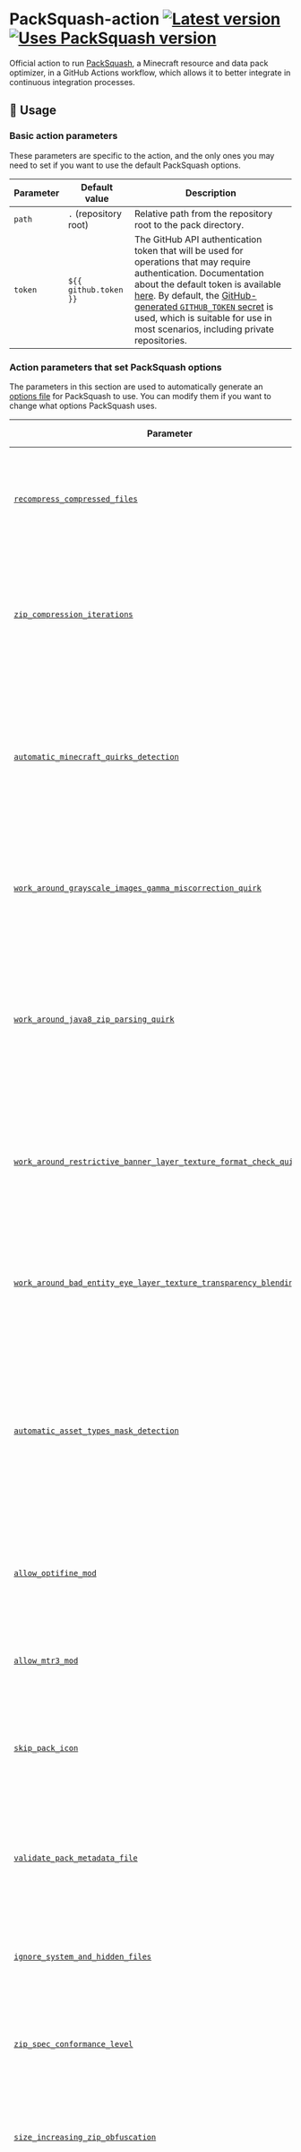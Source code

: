# PackSquash-action [![Latest version](https://img.shields.io/github/v/release/ComunidadAylas/PackSquash-action?label=Latest%20version)](https://github.com/ComunidadAylas/PackSquash-action/releases/latest) [![Uses PackSquash version](https://img.shields.io/badge/Uses%20PackSquash%20version-v0.3.1-red)](https://github.com/ComunidadAylas/PackSquash/releases/tag/v0.3.1)

Official action to run [PackSquash](https://github.com/ComunidadAylas/PackSquash), a Minecraft resource and data pack optimizer, in a GitHub Actions workflow, which allows it to better integrate in continuous integration processes.

## 📝 Usage

### Basic action parameters

These parameters are specific to the action, and the only ones you may need to set if you want to use the default PackSquash options.

| Parameter | Default value | Description |
|---|---|---|
| `path` | `.` (repository root) | Relative path from the repository root to the pack directory. |
| `token` | `${{ github.token }}` | The GitHub API authentication token that will be used for operations that may require authentication. Documentation about the default token is available [here](https://docs.github.com/en/actions/reference/authentication-in-a-workflow). By default, the [GitHub-generated `GITHUB_TOKEN` secret](https://docs.github.com/en/actions/reference/authentication-in-a-workflow#about-the-github_token-secret) is used, which is suitable for use in most scenarios, including private repositories. |

### Action parameters that set PackSquash options

The parameters in this section are used to automatically generate an [options file](https://github.com/ComunidadAylas/PackSquash/wiki/Options-files) for PackSquash to use. You can modify them if you want to change what options PackSquash uses.

| Parameter | Default value | Description |
|---|---|---|
| [`recompress_compressed_files`](https://github.com/ComunidadAylas/PackSquash/wiki/Options-files#recompress_compressed_files) | `false` | If `true`, this parameter makes PackSquash try to compress files whose contents are already compressed just before adding them to the generated ZIP file after all the file type-specific optimizations have been applied. |
| [`zip_compression_iterations`](https://github.com/ComunidadAylas/PackSquash/wiki/Options-files#zip_compression_iterations) | `20` | The number of Zopfli compression iterations that PackSquash will do when compressing a file of magnitude 1 MiB just before it is added to the generated ZIP file. This affects files whose contents are not already compressed, or all files if recompress_compressed_files is enabled. |
| [`automatic_minecraft_quirks_detection`](https://github.com/ComunidadAylas/PackSquash/wiki/Options-files#automatic_minecraft_quirks_detection) | `true` | Sets whether PackSquash will try to automatically deduce an appropriate set of Minecraft quirks that affect how pack files can be optimized, by looking at the pack files, or not. If this option is enabled (set to `true`), any other parameter for adding quirks will be ignored. Enabling this feature implies validating the pack metadata file, even if `validate_pack_metadata_file` is set to `false`. |
| [`work_around_grayscale_images_gamma_miscorrection_quirk`](https://github.com/ComunidadAylas/PackSquash/wiki/Options-files#work_around_minecraft_quirks) | `false` | This parameter sets the whether a quirk with grayscale images will be worked around. You should only change the default value if needed. Please read [the relevant PackSquash documentation](https://github.com/ComunidadAylas/PackSquash/wiki/Options-files#work_around_minecraft_quirks) for more details. |
| [`work_around_java8_zip_parsing_quirk`](https://github.com/ComunidadAylas/PackSquash/wiki/Options-files#work_around_minecraft_quirks) | `false` | This parameter sets whether a quirk with how older Minecraft versions read ZIP files will be worked around, that may render them unable to read the ZIP files PackSquash generates when `zip_spec_conformance_level` is set to `disregard`. You should only change the default value of this parameter if needed. Please read [the relevant PackSquash documentation](https://github.com/ComunidadAylas/PackSquash/wiki/Options-files#work_around_minecraft_quirks) for more details. |
| [`work_around_restrictive_banner_layer_texture_format_check_quirk`](https://github.com/ComunidadAylas/PackSquash/wiki/Options-files#work_around_minecraft_quirks) | `false` | This parameter sets whether a quirk with how older Minecraft versions parse shield and banner textures in certain formats will be worked around. You should only change the default value if needed. Please read [the relevant PackSquash documentation](https://github.com/ComunidadAylas/PackSquash/wiki/Options-files#work_around_minecraft_quirks) for more details. |
| [`work_around_bad_entity_eye_layer_texture_transparency_blending_quirk`](https://github.com/ComunidadAylas/PackSquash/wiki/Options-files#work_around_minecraft_quirks) | `false` | This parameter sets whether a quirk with how Minecraft parses eye layer textures with transparent pixels will be worked around. You should only change the default value if needed. Please read [the relevant PackSquash documentation](https://github.com/ComunidadAylas/PackSquash/wiki/Options-files#work_around_minecraft_quirks) for more details. |
| [`automatic_asset_types_mask_detection`](https://github.com/ComunidadAylas/PackSquash/wiki/Options-files#automatic_asset_types_mask_detection) | `true` | If `true`, PackSquash will attempt to automatically deduce the appropriate set of pack files to include in the generated ZIP by checking what Minecraft versions it targets, according to the pack format version in the `pack.mcmeta` file. Otherwise, PackSquash will include any file it recognizes no matter what. Enabling this feature implies validating the pack metadata file, even if `validate_pack_metadata_file` is set to `false`. |
| [`allow_optifine_mod`](https://github.com/ComunidadAylas/PackSquash/wiki/Options-files#allow_mods) | `false` | Adds support for .properties files. From PackSquash v0.3.0 onwards, it also adds .jpm and .jem for proper Custom Entity Models support. From PackSquash v0.3.1 onwards, the extensions .jpmc and .jemc are accepted to indicate the usage of comments. |
| [`allow_mtr3_mod`](https://github.com/ComunidadAylas/PackSquash/wiki/Options-files#allow_mods) | `false` | Adds support for Blockbench modded entity model projects for custom train models in the mtr asset namespace, stored as .bbmodel or .bbmodelc files. |
| [`skip_pack_icon`](https://github.com/ComunidadAylas/PackSquash/wiki/Options-files#skip_pack_icon) | `false` | If `true`, the pack.png file that contains the resource pack icon will not be included in the result ZIP file. As of Minecraft 1.16.3, the icon of server resource packs is not displayed, so this optimization does not have any drawbacks in this case. |
| [`validate_pack_metadata_file`](https://github.com/ComunidadAylas/PackSquash/wiki/Options-files#validate_pack_metadata_file) | `true` | If `true`, the pack metadata file, `pack.mcmeta`, will be parsed and validated for errors. Otherwise, it will not be validated, unless other options imply doing so. Validating the pack metadata is usually a good thing because Minecraft requires it to load a pack. |
| [`ignore_system_and_hidden_files`](https://github.com/ComunidadAylas/PackSquash/wiki/Options-files#ignore_system_and_hidden_files) | `true` | If `true`, PackSquash will skip and not print progress messages for system (i.e. clearly not for use with Minecraft) and hidden (i.e. whose name starts with a dot) files and folders. |
| [`zip_spec_conformance_level`](https://github.com/ComunidadAylas/PackSquash/wiki/Options-files#zip_spec_conformance_level) | `high` | This parameter lets you choose the ZIP specification conformance level that is most suitable to your pack and situation. Please read [the relevant PackSquash documentation](https://github.com/ComunidadAylas/PackSquash/wiki/Options-files#zip_spec_conformance_level) for more details. |
| [`size_increasing_zip_obfuscation`](https://github.com/ComunidadAylas/PackSquash/wiki/Options-files#size_increasing_zip_obfuscation) | `false` | If `zip_spec_conformance_level` is set to `disregard`, enabling this parameter will add more protections against inspecting, extracting or tampering with the generated ZIP file that will slightly increase its size. |
| [`percentage_of_zip_structures_tuned_for_obfuscation_discretion`](https://github.com/ComunidadAylas/PackSquash/wiki/Options-files#percentage_of_zip_structures_tuned_for_obfuscation_discretion) | `0` | If `zip_spec_conformance_level` is set to `disregard`, this parameter sets the approximate probability for each internal generated ZIP file structure to be stored in a way that favors additional discretion of the fact that protection techniques were used, as opposed to a way that favors increased compressibility of the result ZIP file. |
| [`never_store_squash_times`](https://github.com/ComunidadAylas/PackSquash/wiki/Options-files#never_store_squash_times) | `false` | This parameter controls whether PackSquash will refuse to store the metadata needed to reuse previously generated ZIP files, and likewise not expect such data if the output ZIP file already exists, thus not reusing its contents to speed up the process in any way, no matter what the `zip_spec_conformance_level` is. |
| [`transcode_ogg`](https://github.com/ComunidadAylas/PackSquash/wiki/Options-files#transcode_ogg) | `true` | When `true`, Ogg files will be reencoded again, to apply resampling, channel mixing, pitch shifting and bitrate reduction, which may degrade their quality, but commonly saves quite a bit of space. |
| [`audio_sampling_frequency`](https://github.com/ComunidadAylas/PackSquash/wiki/Options-files#sampling_frequency) | `32000` | Specifies the sampling frequency (i.e. number of samples per second) to which the input audio files will be resampled, in Hertz (Hz). |
| [`target_audio_pitch`](https://github.com/ComunidadAylas/PackSquash/wiki/Options-files#target_pitch) | `1.0` | Sets the in-game pitch shift coefficient that will result in the audio files being played back at the original speed, affecting the perceived pitch and tempo. |
| [`minimum_audio_bitrate`](https://github.com/ComunidadAylas/PackSquash/wiki/Options-files#minimum_bitrate) | `40000` | Specifies the minimum bits per second (bps or bit/s) that the Ogg encoder will try to use to represent audio signals in audio files. |
| [`maximum_audio_bitrate`](https://github.com/ComunidadAylas/PackSquash/wiki/Options-files#maximum_bitrate) | `96000` | Specifies the maximum bits per second (bps or bit/s) that the Ogg encoder will try to use to represent audio signals in audio files. |
| [`minify_json_files`](https://github.com/ComunidadAylas/PackSquash/wiki/Options-files#minify_json) | `true` | When `true`, JSON files will be minified, which removes comments and unnecessary white space, to improve space savings. |
| [`delete_bloat_json_keys`](https://github.com/ComunidadAylas/PackSquash/wiki/Options-files#delete_bloat_keys) | `true` | If this parameter is set to `true`, PackSquash will delete known-superfluous keys from JSON files, like credits added by pack authoring tools, that are completely ignored by Minecraft. |
| [`always_allow_json_comments`](https://github.com/ComunidadAylas/PackSquash/wiki/Options-files#always_allow_json_comments) | `true` | If `true`, PackSquash will allow comments in JSON files whose usual extension does not end with an extra c letter, which explicitly marks the file as having an extended JSON format that may contain comments. If `false`, comments will only be allowed in JSON files with those specific extensions: .jsonc, .mcmetac, etc. |
| [`image_data_compression_iterations`](https://github.com/ComunidadAylas/PackSquash/wiki/Options-files#image_data_compression_iterations) | `5` | Sets the number of Zopfli compression iterations that PackSquash will do to compress raw pixel data in image files that amounts to a magnitude of 1 MiB. |
| [`image_color_quantization_target`](https://github.com/ComunidadAylas/PackSquash/wiki/Options-files#color_quantization_target) | `auto` | Sets the color quantization target for image files, which affects whether the lossy color quantization process is performed and how. |
| [`image_color_quantization_dithering_level`](https://github.com/ComunidadAylas/PackSquash/wiki/Options-files#color_quantization_dithering_level) | `0.85` | Sets the level of dithering that will be applied when quantizing colors in image files. This option has no effect if `color_quantization_target` is not set to perform color quantization. |
| [`maximum_image_width_and_height`](https://github.com/ComunidadAylas/PackSquash/wiki/Options-files#maximum_width_and_height) | `8192` | Sets the maximum width and height of the image files that PackSquash will accept without throwing an error. Please read [the relevant documentation](https://github.com/ComunidadAylas/PackSquash/wiki/Options-files#maximum_width_and_height) for more details about the rationale of this option. |
| [`skip_image_alpha_optimizations`](https://github.com/ComunidadAylas/PackSquash/wiki/Options-files#skip_alpha_optimizations) | `false` | If `true`, this parameter prevents the color values of completely transparent pixels in image files from being changed in order to achieve better compression. |
| [`minify_shaders`](https://github.com/ComunidadAylas/PackSquash/wiki/Options-files#minify_shader) | `true` | When `true`, the source code of shaders will be minified, which removes comments and unnecessary white space, to improve space savings. |
| [`minify_legacy_language_files`](https://github.com/ComunidadAylas/PackSquash/wiki/Options-files#minify_legacy_language) | `true` | If `true`, the legacy language files will be minified: empty lines and comments will be removed. This saves space and improves parsing performance. If `false`, those files will still be validated for errors but left as they are. |
| [`strip_legacy_language_files_bom`](https://github.com/ComunidadAylas/PackSquash/wiki/Options-files#strip_legacy_language_bom) | `true` | If `true`, the BOM in the first line of legacy language files will be stripped. This usually saves space and avoids user confusion. When `false`, this behavior is disabled, which may be necessary if the pack relies on the BOM character to be present in any of these files. |
| [`minify_command_function_files`](https://github.com/ComunidadAylas/PackSquash/wiki/Options-files#minify_command_function) | `true` | If `true`, the command function files will be minified: empty lines and comments will be removed. This saves space and improves parsing performance. If `false`, the files will still be validated for errors but left as they are. |
| [`minify_properties_files`](https://github.com/ComunidadAylas/PackSquash/wiki/Options-files#minify_properties) | `true` | When `true`, and if the appropriate mod support is enabled, properties files will be minified, which removes comments and unnecessary white space, to improve space savings. |
| [`force_include_files`](https://github.com/ComunidadAylas/PackSquash/wiki/Options-files#force_include) | `�` (empty string) | A list of file path glob patterns to always include in the generated ZIP file, even if PackSquash does not recognize such files as assets. These files are copied as-is, but not optimized in any specific way, so this option does not substitute proper PackSquash support for assets used by the game. Please read [the custom files feature documentation](https://github.com/ComunidadAylas/PackSquash/wiki/Options-files#custom-files) for more details about this option. |

### Advanced action parameters

The action also supports additional parameters that might come in handy for more specific use cases. It shouldn't be necessary to set them for most circumstances, though.

| Parameter | Default value | Description |
|---|---|---|
| `packsquash_version` | `v0.3.1` | The PackSquash version the action will use. `latest` is a special keyword that refers to the latest unstable build, automatically generated by CI from the source code at the `master` branch in the PackSquash repository. Please note that too old or too new versions may be incompatible or not properly supported by the action. |
| `system_id` | Automatically generated | The system identifier PackSquash will use to generate cryptographic secrets. Unless you know what you are doing, it is recommended to leave this parameter unset, as doing so will let the action generate and use a suitable system identifier automatically. |
| `options_file` | Generated from the action parameters | Use the specified options file instead of generating one with this action. Use this if you already have an options file you want to use with this action or the options this action offers are not enough for your needs. Please note that the action relies on PackSquash generating an output file at a fixed location, so it will ignore the value of the `output_file_path` option and it should be removed from the options file. |
| `action_cache_revision` | `�` (empty string) | The revision of the cache the action uses internally. You should only need to change this revision if you want the action to not reuse any cached information, like the system identifier, or want to isolate jobs from each other due to undesired interferences between them. This will render any previously generated ZIP file unusable for speed optimizations unless you manage `system_id` yourself. |
| `artifact_name` | `Optimized pack` | The name of the workflow artifact containing the generated ZIP file that the action will upload. Later steps in the workflow will be able to download it by this name. Changing this may be needed in complex workflows, where the action runs several times. |
| `show_emoji_in_packsquash_logs` | `true` | If `true`, the action will instruct PackSquash to use emojis in the logs it generates, which look prettier. Otherwise, plain ASCII decoration characters will be used instead. |
| `enable_color_in_packsquash_logs` | `true` | If `true`, the action will instruct PackSquash to color the log messages it generates, which looks prettier. Otherwise, the messages will not be colored. |

## ⚙️ Examples

This section contains some example GitHub Actions workflow files to achieve common continuous integration tasks with this action.

### Optimize each commit to an artifact

This workflow will execute PackSquash for every push to the repository, generating an [artifact](https://docs.github.com/en/actions/using-workflows/storing-workflow-data-as-artifacts) with the optimized pack for any change. The workflow expects the pack to be at the repository root. The generated artifact can be downloaded by users with read access to the repository [via the GitHub web UI or CLI](https://docs.github.com/en/actions/managing-workflow-runs/downloading-workflow-artifacts). It can also be downloaded in other steps or workflows via the [`actions/download-artifact`](https://github.com/marketplace/actions/download-a-build-artifact) or [`dawidd6/action-download-artifact`](https://github.com/marketplace/actions/download-workflow-artifact) actions.

#### File tree

```
Repository root
├── .github
│   └── workflows
│       └── packsquash.yml
├── assets
│   └── ...
└── pack.mcmeta
```

#### Workflow file: `.github/workflows/packsquash.yml`

```yaml
name: Optimize resource pack
on: [push]
jobs:
  packsquash:
    name: Optimize resource pack
    runs-on: ubuntu-latest
    steps:
      - name: Clone repository
        uses: actions/checkout@v3
        with:
          fetch-depth: 0 # A non-shallow repository clone is required
      - name: Run PackSquash
        uses: ComunidadAylas/PackSquash-action@v3
```

### Optimize each commit to an artifact, but changing the pack directory

In some cases, the directory where the pack is does not match the repository root. You can specify a directory other than the repository root by changing the `path` input parameter.

This is useful for repositories that contain several packs (monorepos) and isolating the pack from the rest of the repository, preventing miscellaneous repository files from being considered as pack files by PackSquash.

#### File tree

```
Repository root
├── .github
│   └── workflows
│       └── packsquash.yml
└── pack
    ├── assets
    │   └── ...
    └── pack.mcmeta
```

#### Workflow file: `.github/workflows/packsquash.yml`

```yaml
name: Optimize resource pack
on: [push]
jobs:
  packsquash:
    name: Optimize resource pack
    runs-on: ubuntu-latest
    steps:
      - name: Clone repository
        uses: actions/checkout@v3
        with:
          fetch-depth: 0 # A non-shallow repository clone is required
      - name: Run PackSquash
        uses: ComunidadAylas/PackSquash-action@v3
        with:
          path: pack
```

### Optimize to an artifact and create a release

The previous examples can easily be expanded to create releases automatically by downloading the generated artifact and uploading it again as a release.

#### Workflow file (every push): `.github/workflows/packsquash.yml`

This workflow creates a new tag and release named `action-v{number}` for every push event, which is triggered by commits and other tags.

```yaml
name: Optimize resource pack
on: [push]
jobs:
  packsquash:
    name: Optimize resource pack
    runs-on: ubuntu-latest
    steps:
      - name: Clone repository
        uses: actions/checkout@v3
        with:
          fetch-depth: 0 # A non-shallow repository clone is required
      - name: Run PackSquash
        uses: ComunidadAylas/PackSquash-action@v3
      - name: Download optimized pack
        uses: actions/download-artifact@v3
        with:
          name: Optimized pack
      - name: Tag and create release
        uses: softprops/action-gh-release@v1
        with:
          tag_name: action-v${{ github.run_number }}
          files: pack.zip
```

#### Workflow file (every tag push): `.github/workflows/packsquash.yml`

This workflow creates a new release whenever a tag is pushed. The release will have the same name as the tag.

```yaml
name: Optimize resource pack
on:
  push:
    tags:
      - '**'
jobs:
  packsquash:
    name: Optimize resource pack
    runs-on: ubuntu-latest
    steps:
      - name: Clone repository
        uses: actions/checkout@v3
        with:
          fetch-depth: 0 # A non-shallow repository clone is required
      - name: Run PackSquash
        uses: ComunidadAylas/PackSquash-action@v3
      - name: Download optimized pack
        uses: actions/download-artifact@v3
        with:
          name: Optimized pack
      - name: Create release
        uses: softprops/action-gh-release@v1
        with:
          files: pack.zip
```

### Advanced: automatic release deployment via SSH

When developing in private repositories it is not possible for vanilla Minecraft clients to download resource packs from release artifacts, as they lack the required authentication credentials. A common solution is to upload releases to an external web server directly from a GitHub Actions workflow via SSH.

⚠️ **Keep in mind that just uploading files to the web server might not be enough to make players download the new version the next time they connect**. The Minecraft server should be configured with the appropriate resource pack ZIP file URL and hash each time the pack is updated. Otherwise, clients will receive stale information and may decide to use the copy they have downloaded already. This example omits that part on purpose because the precise way of doing it (running plugin commands via RCON, modifying the `server.properties` file and restarting the server, etc.) is environment-specific.

#### Secrets 

This example workflow uses the following [secrets](https://docs.github.com/en/actions/security-guides/encrypted-secrets), which can be set in the repository settings.

| Name | Description |
|---|---|
| `SSH_HOST` | Web (and/or SSH) server host name or address |
| `SSH_USERNAME` | Username for SSH authentication |
| `SSH_PRIVATE_KEY` | Private key for SSH authentication |
| `SSH_PORT` | SSH server listen port |
| `DEPLOY_DIRECTORY` | Directory where the pack will be deployed to. Usually `/var/www/` for the web server root |

#### Workflow file: `.github/workflows/deploy.yml`

```yaml
name: Deploy via SSH
on: [workflow_dispatch]
jobs:
  deploy:
    name: Deploy
    runs-on: ubuntu-latest
    steps:
      - name: Download latest released pack
        uses: dsaltares/fetch-gh-release-asset@v1.0.0
        with:
          file: pack.zip
          target: pack.zip
      - name: Rename pack file
        # An unique name guarantees an unique URL. Different URLs
        # compel Minecraft clients to download packs again, but
        # make sure to read and understand the warning above before
        # doing this in production!
        run: mv pack.zip pack-${{ github.run_number }}.zip
      - name: Deploy pack file
        uses: appleboy/scp-action@v0.1.2
        with:
          host: ${{ secrets.SSH_HOST }}
          username: ${{ secrets.SSH_USERNAME }}
          key: ${{ secrets.SSH_PRIVATE_KEY }}
          port: ${{ secrets.SSH_PORT }}
          source: pack-${{ github.run_number }}.zip
          target: ${{ secrets.DEPLOY_DIRECTORY }}
```

## 📄 Template repositories

Some users are creating [template repositories](https://docs.github.com/en/repositories/creating-and-managing-repositories/creating-a-repository-from-a-template) with this action, making it very easy to get up and running with the development of your very own pack. We have curated a list of handy repository templates below, but feel free to send pull requests to add new reusable templates here!

- [`sya-ri/MinecraftResourcePackTemplate`](https://github.com/sya-ri/MinecraftResourcePackTemplate) (in Japanese): a template repository for Minecraft resource packs that uses PackSquash to bundle them in optimized ZIP files. Each commit is optimized to a ZIP artifact, and a release is made when a new tag is pushed.
- [`osfanbuff63/minecraft-datapack`](https://github.com/osfanbuff63/minecraft-datapack): a template repository for vanilla Minecraft data packs that uses PackSquash to bundle them in optimized ZIP files. Each commit is optimized to a ZIP artifact. No releases or deployments are made.

## 🔒 Security

This action may store in a cache the encryption key needed to read file modification times from the ZIP files PackSquash generates. Therefore, such encryption key can be exposed to anyone that has access to the repository. However, this is not a concern in practical scenarios, because the file modification times are generated from the commit history, so having access to the repository already provides this information. If for some reason you do not want this behavior, you can set `never_store_squash_times` to `true`, although that will likely slow down PackSquash. For more information about the implications of caching potentially-sensitive data, please read the [GitHub documentation](https://docs.github.com/en/actions/guides/caching-dependencies-to-speed-up-workflows#about-caching-workflow-dependencies).

## ✉️ Contact and support

Please check out the [PackSquash](https://github.com/ComunidadAylas/PackSquash) repository for contact information.

## ⭐ Authorship and governance highlights

The original author of this action is [@sya-ri](https://github.com/sya-ri). Later, it was incubated as an open source project by the same team behind PackSquash.
